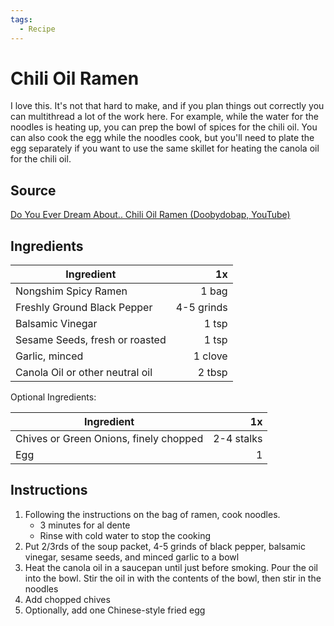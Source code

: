 ```yaml
---
tags:
  - Recipe
---
```

# Chili Oil Ramen

I love this. It's not that hard to make, and if you plan things out correctly you can multithread a lot of the work here. For example, while the water for the noodles is heating up, you can prep the bowl of spices for the chili oil. You can also cook the egg while the noodles cook, but you'll need to plate the egg separately if you want to use the same skillet for heating the canola oil for the chili oil. 

## Source

[Do You Ever Dream About.. Chili Oil Ramen (Doobydobap, YouTube)](https://www.youtube.com/watch?v=1AJYxBAYHoI)

## Ingredients

| Ingredient                      |         1x |
| ------------------------------- | ----------:|
| Nongshim Spicy Ramen            |      1 bag |
| Freshly Ground Black Pepper     | 4-5 grinds |
| Balsamic Vinegar                |      1 tsp |
| Sesame Seeds, fresh or roasted  |      1 tsp |
| Garlic, minced                  |    1 clove |
| Canola Oil or other neutral oil |     2 tbsp |

Optional Ingredients:

| Ingredient                             |         1x |
| -------------------------------------- | ----------:|
| Chives or Green Onions, finely chopped | 2-4 stalks |
| Egg                                    |          1 |

## Instructions

1. Following the instructions on the bag of ramen, cook noodles.
    - 3 minutes for al dente
    - Rinse with cold water to stop the cooking
2. Put 2/3rds of the soup packet, 4-5 grinds of black pepper, balsamic vinegar, sesame seeds, and minced garlic to a bowl
3. Heat the canola oil in a saucepan until just before smoking. Pour the oil into the bowl. Stir the oil in with the contents of the bowl, then stir in the noodles
4. Add chopped chives 
5. Optionally, add one Chinese-style fried egg

